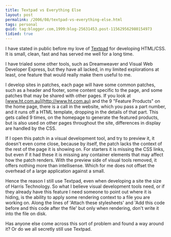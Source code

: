 ```yaml
---
title: Textpad vs Everything Else
layout: post
permalink: /2006/08/textpad-vs-everything-else.html
tags: personal
guid: tag:blogger.com,1999:blog-25631453.post-115629562980154973
tidied: true
---
```


I have stated in public before my love of [Textpad](http://www.textpad.com/) for developing HTML/CSS.
It is small, clean, fast and has served me well for a long time.

I have trialed some other tools, such as Dreamweaver and Visual Web Developer Express, but they have all lacked, in my limited explorations at least, one feature that would really make them useful to me.

I develop sites in patches, each page will have some common patches, such as a header and footer, some content specific to the page, and some patches that may be shared with other pages.
If you look at [www.ht.com.au](http://www.ht.com.au) and the 9 "Feature Products" on the home page, there is a call in the website, which you pass a part number, and it runs off a HTML template, dropping in the details of that part. This gets called 9 times, on the homepage to generate the featured products, but is also used on other pages throughout the site, differences in display are handled by the CSS.

If I open this patch in a visual development tool, and try to preview it, it doesn't even come close, because by itself, the patch lacks the context of the rest of the page it is showing on.
For starters it is missing the CSS links, but even if it had these it is missing any container elements that may affect how the patch renders.
With the preview side of visual tools removed, it offers nothing more than intellisense. Which for me does not offset the overhead of a large application against a small.

Hence the reason I still use Textpad, even when developing a site the size of Harris Technology.
So what I believe visual development tools need, or if they already have this feature I need someone to point out where it is hiding, is the ability to apply some rendering context to a file you are working on. Along the lines of 'Attach these stylesheets' and 'Add this code before and this code after the file' but only when rendering, don't write it into the file on disk.

Has anyone else come across this sort of problem and found a way around it? Or do we all secretly still use Textpad.
